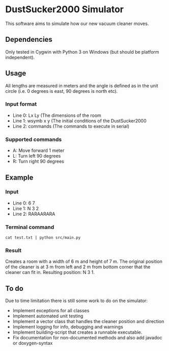 # DustSucker2000 Simulator
This software aims to simulate how our new vacuum cleaner moves.

## Dependencies
Only tested in Cygwin with Python 3 on Windows 
(but should be platform independent).

## Usage
All lengths are measured in meters and the angle is defined as
in the unit circle (i.e. 0 degrees is east, 90 degrees is north etc).

### Input format
- Line 0: Lx Ly (The dimensions of the room
- Line 1: wsymb x y (The initial conditions of the DustSucker2000
- Line 2: commands (The commands to execute in serial)

### Supported commands
- A: Move forward 1 meter
- L: Turn left 90 degrees
- R: Turn right 90 degrees

## Example
### Input
- Line 0: 6 7
- Line 1: N 3 2
- Line 2: RARAARARA

### Terminal command
`cat test.txt | python src/main.py`

### Result
Creates a room with a width of 6 m and height of 7 m. 
The original position of the cleaner is at 3 m from left
and 2 m from bottom corner that the cleaner can fit in.
Resulting position: N 3 1.

## To do
Due to time limitation there is still some work to do on the simulator:
- Implement exceptions for all classes
- Implement automated unit testing
- Implement a vector class that handles the cleaner position and direction
- Implement logging for info, debugging and warnings
- Implement building-script that creates a runnable executable.
- Fix documentation for non-documented methods and also add javadoc or doxygen-syntax